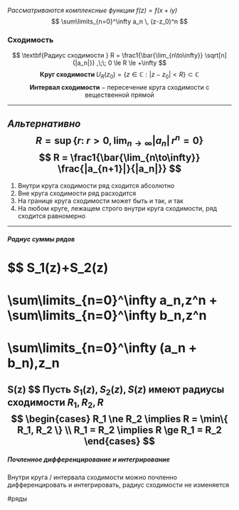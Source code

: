 *Рассматриваются комплексные функции $f(z)=f(x+iy)$* 
$$
\sum\limits_{n=0}^\infty a_n \, (z-z_0)^n
$$

### Сходимость
$$
\textbf{Радиус сходимости }
R = \frac1{\bar{\lim_{n\to\infty}} \sqrt[n]{|a_n|}} ,\;\; 
0 \le R \le +\infty
$$
$$
\textbf{Круг сходимости }
U_R(z_0) = \{ z\in \mathbb{C}: |z-z_0| < R \} \subset \mathbb{C}
$$
$$
\textbf{Интервал сходимости} - 
\text{пересечение круга сходимости с вещественной прямой}
$$

---
*Альтернативно*
$$
R=\sup\{ r: \: r>0,\, \lim_{n\to\infty} |a_n|\,r^n = 0 \}
$$
$$
R = \frac1{\bar{\lim_{n\to\infty}} \frac{|a_{n+1}|}{|a_n|}}
$$
---

1. Внутри круга сходимости ряд сходится абсолютно
2. Вне круга сходимости ряд расходится
3. На границе круга сходимости может быть и так, и так
4. На любом круге, лежащем строго внутри круга сходимости, ряд сходится равномерно

---
##### Радиус суммы рядов
$$
S_1(z)+S_2(z)
=
\sum\limits_{n=0}^\infty a_n\,z^n + \sum\limits_{n=0}^\infty b_n\,z^n
=
\sum\limits_{n=0}^\infty (a_n + b_n)\,z_n
=
S(z)
$$
Пусть $S_1(z), S_2(z), S(z)$ имеют радиусы сходимости $R_1, R_2, R$
$$
\begin{cases}
R_1 \ne R_2 \implies R = \min\{ R_1, R_2 \} \\
R_1 = R_2 \implies R \ge R_1 = R_2
\end{cases}
$$
---

##### Почленное дифференцирование и интегрирование
Внутри круга / интервала сходимости можно почленно дифференцировать и интегрировать, радиус сходимости не изменяется

#ряды 